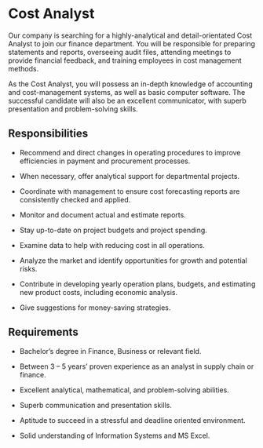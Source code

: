 # Cost Analyst

Our company is searching for a highly-analytical and detail-orientated Cost Analyst to join our finance department. You will be responsible for preparing statements and reports, overseeing audit files, attending meetings to provide financial feedback, and training employees in cost management methods.

As the Cost Analyst, you will possess an in-depth knowledge of accounting and cost-management systems, as well as basic computer software. The successful candidate will also be an excellent communicator, with superb presentation and problem-solving skills.

## Responsibilities

* Recommend and direct changes in operating procedures to improve efficiencies in payment and procurement processes.

* When necessary, offer analytical support for departmental projects.

* Coordinate with management to ensure cost forecasting reports are consistently checked and applied.

* Monitor and document actual and estimate reports.

* Stay up-to-date on project budgets and project spending.

* Examine data to help with reducing cost in all operations.

* Analyze the market and identify opportunities for growth and potential risks.

* Contribute in developing yearly operation plans, budgets, and estimating new product costs, including economic analysis.

* Give suggestions for money-saving strategies.

## Requirements

* Bachelor’s degree in Finance, Business or relevant field.

* Between 3 – 5 years’ proven experience as an analyst in supply chain or finance.

* Excellent analytical, mathematical, and problem-solving abilities.

* Superb communication and presentation skills.

* Aptitude to succeed in a stressful and deadline oriented environment.

* Solid understanding of Information Systems and MS Excel.

